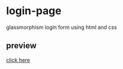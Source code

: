 # login-page
glassmorphism login form using html and css
## preview
[click here ](https://khadidjainfoinfinity.github.io/login-page/)
